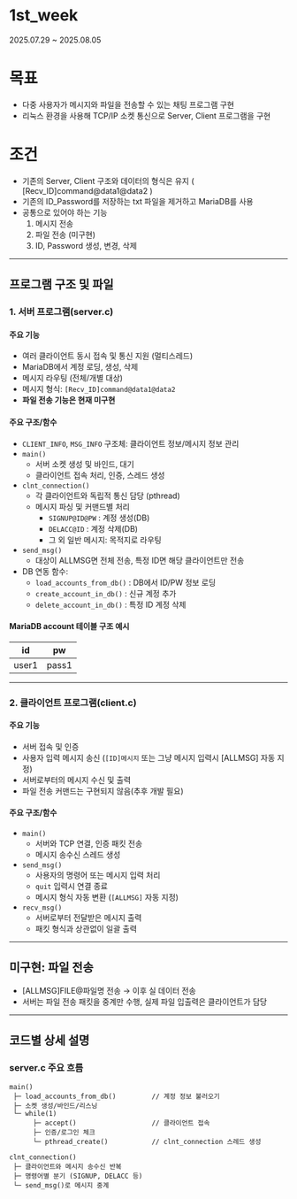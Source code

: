 # 1st_week
2025.07.29 ~ 2025.08.05 

# 목표

- 다중 사용자가 메시지와 파일을 전송할 수 있는 채팅 프로그램 구현
- 리눅스 환경을 사용해 TCP/IP 소켓 통신으로 Server, Client 프로그램을 구현

# 조건

- 기존의 Server, Client 구조와 데이터의 형식은 유지 ( [Recv_ID]command@data1@data2 )
- 기존의 ID_Password를 저장하는 txt 파일을 제거하고 MariaDB를 사용
- 공통으로 있어야 하는 기능
    1. 메시지 전송
    2. 파일 전송 (미구현)
    3. ID, Password 생성, 변경, 삭제

---

## 프로그램 구조 및 파일

### 1. 서버 프로그램(server.c)

#### 주요 기능
- 여러 클라이언트 동시 접속 및 통신 지원 (멀티스레드)
- MariaDB에서 계정 로딩, 생성, 삭제
- 메시지 라우팅 (전체/개별 대상)
- 메시지 형식: `[Recv_ID]command@data1@data2`
- **파일 전송 기능은 현재 미구현**

#### 주요 구조/함수
- `CLIENT_INFO`, `MSG_INFO` 구조체: 클라이언트 정보/메시지 정보 관리
- `main()`
    - 서버 소켓 생성 및 바인드, 대기
    - 클라이언트 접속 처리, 인증, 스레드 생성
- `clnt_connection()`
    - 각 클라이언트와 독립적 통신 담당 (pthread)
    - 메시지 파싱 및 커맨드별 처리
        - `SIGNUP@ID@PW` : 계정 생성(DB)
        - `DELACC@ID` : 계정 삭제(DB)
        - 그 외 일반 메시지: 목적지로 라우팅
- `send_msg()`
    - 대상이 ALLMSG면 전체 전송, 특정 ID면 해당 클라이언트만 전송
- DB 연동 함수:
    - `load_accounts_from_db()` : DB에서 ID/PW 정보 로딩
    - `create_account_in_db()` : 신규 계정 추가
    - `delete_account_in_db()` : 특정 ID 계정 삭제

#### MariaDB account 테이블 구조 예시
| id    | pw       |
|-------|----------|
| user1 | pass1    |

---

### 2. 클라이언트 프로그램(client.c)

#### 주요 기능
- 서버 접속 및 인증
- 사용자 입력 메시지 송신 (`[ID]메시지` 또는 그냥 메시지 입력시 [ALLMSG] 자동 지정)
- 서버로부터의 메시지 수신 및 출력
- 파일 전송 커맨드는 구현되지 않음(추후 개발 필요)

#### 주요 구조/함수
- `main()`
    - 서버와 TCP 연결, 인증 패킷 전송
    - 메시지 송수신 스레드 생성
- `send_msg()`
    - 사용자의 명령어 또는 메시지 입력 처리
    - `quit` 입력시 연결 종료
    - 메시지 형식 자동 변환 (`[ALLMSG]` 자동 지정)
- `recv_msg()`
    - 서버로부터 전달받은 메시지 출력
    - 패킷 형식과 상관없이 일괄 출력

---

## 미구현: 파일 전송

- [ALLMSG]FILE@파일명 전송 → 이후 실 데이터 전송
- 서버는 파일 전송 패킷을 중계만 수행, 실제 파일 입출력은 클라이언트가 담당

---

## 코드별 상세 설명

### server.c 주요 흐름
```plaintext
main()
 ├─ load_accounts_from_db()         // 계정 정보 불러오기
 ├─ 소켓 생성/바인드/리스닝
 └─ while(1)
      ├─ accept()                   // 클라이언트 접속
      ├─ 인증/로그인 체크
      └─ pthread_create()           // clnt_connection 스레드 생성

clnt_connection()
 ├─ 클라이언트와 메시지 송수신 반복
 ├─ 명령어별 분기 (SIGNUP, DELACC 등)
 └─ send_msg()로 메시지 중계